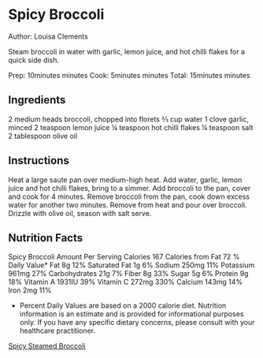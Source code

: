 # Spicy Broccoli  
Author: Louisa Clements

Steam broccoli in water with garlic, lemon juice, and hot chilli flakes for a quick side dish.

Prep: 10minutes minutes
Cook: 5minutes minutes
Total: 15minutes minutes

## Ingredients
2 medium heads broccoli, chopped into florets
⅔ cup water
1 clove garlic, minced
2 teaspoon lemon juice
¼ teaspoon hot chilli flakes
¼ teaspoon salt
2 tablespoon olive oil

## Instructions
Heat a large saute pan over medium-high heat. Add water, garlic, lemon juice and hot chilli flakes, bring to a simmer. Add broccoli to the pan, cover and cook for 4 minutes.
Remove broccoli from the pan, cook down excess water for another two minutes. Remove from heat and pour over broccoli. Drizzle with olive oil, season with salt serve.

## Nutrition Facts  
Spicy Broccoli
Amount Per Serving
Calories 167
Calories from Fat 72
% Daily Value*
Fat 8g 12%
Saturated Fat 1g 6%
Sodium 250mg 11%
Potassium 961mg 27%
Carbohydrates 21g 7%
Fiber 8g 33%
Sugar 5g 6%
Protein 9g 18%
Vitamin A 1931IU 39%
Vitamin C 272mg 330%
Calcium 143mg 14%
Iron 2mg 11%
* Percent Daily Values are based on a 2000 calorie diet. Nutrition information is an estimate and is provided for informational purposes only. If you have any specific dietary concerns, please consult with your healthcare practitioner.


[Spicy Steamed Broccoli](https://www.livinglou.com/spicy-broccoli/)  
